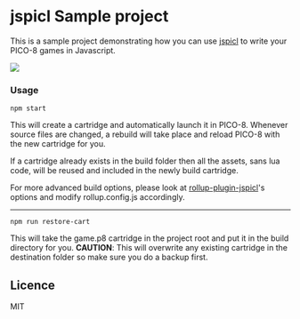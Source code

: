 # jspicl Sample project
This is a sample project demonstrating how you can use [jspicl](https://github.com/AgronKabashi/jspicl) to write your PICO-8 games in Javascript.

![](https://i.imgur.com/b3rAt6t.gif)

### Usage
```Shell
npm start
```
This will create a cartridge and automatically launch it in PICO-8. Whenever source files are changed, a rebuild will take place and reload PICO-8 with the new cartridge for you.

If a cartridge already exists in the build folder then all the assets, sans lua code, will be reused and included in the newly build cartridge.

For more advanced build options, please look at [rollup-plugin-jspicl](https://github.com/AgronKabashi/rollup-plugin-jspicl)'s options and modify rollup.config.js accordingly.

---

```
npm run restore-cart
```

This will take the game.p8 cartridge in the project root and put it in the build directory for you.
**CAUTION**: This will overwrite any existing cartridge in the destination folder so make sure you do a backup first.

## Licence
MIT

